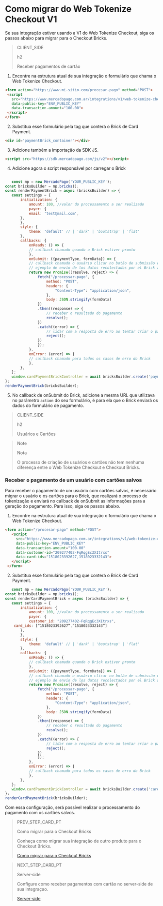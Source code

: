 # Como migrar do Web Tokenize Checkout V1

Se sua integração estiver usando a V1 do Web Tokenize Checkout, siga os passos abaixo para migrar para o Checkout Bricks.

> CLIENT_SIDE
>
> h2
>
> Receber pagamentos de cartão

1. Encontre na estrutura atual de sua integração o formulário que chama o Web Tokenize Checkout.

```html
<form action="https://www.mi-sitio.com/procesar-pago" method="POST">
 <script
   src="https://www.mercadopago.com.ar/integrations/v1/web-tokenize-checkout.js"
   data-public-key="ENV_PUBLIC_KEY"
   data-transaction-amount="100.00">
 </script>
</form>
`````

2. Substitua esse formulário pela tag que conterá o Brick de Card Payment.

```html
<div id="paymentBrick_container"></div>
````

3. Adicione também a importação da SDK JS.

```html
<script src="https://sdk.mercadopago.com/js/v2"></script>
````

4. Adicione agora o script responsável por carregar o Brick

```javascript
 
   const mp = new MercadoPago('YOUR_PUBLIC_KEY');
const bricksBuilder = mp.bricks();
const renderPaymentBrick = async (bricksBuilder) => {
   const settings = {
       initialization: {
           amount: 100, //valor do processamento a ser realizado
           payer: {
           email: 'test@mail.com',
       },
       },
       style: {
           theme: 'default' // | 'dark' | 'bootstrap' | 'flat'
       },
       callbacks: {
           onReady: () => {
           // callback chamado quando o Brick estiver pronto
           },
           onSubmit: ({paymentType, formData}) => {
           // callback chamado o usuário clicar no botão de submissão dos dados
           // ejemplo de envío de los datos recolectados por el Brick a su servidor
           return new Promise((resolve, reject) => {
               fetch("/processar-pago", {
                   method: "POST",
                   headers: {
                       "Content-Type": "application/json",
                   },
                   body: JSON.stringify(formData)
               })
               .then((response) => {
                   // receber o resultado do pagamento
                   resolve();
               })
               .catch((error) => {
                   // lidar com a resposta de erro ao tentar criar o pagamento
                   reject();
               })
               });
           },
           onError: (error) => {
           // callback chamado para todos os casos de erro do Brick
           },
       },
   };
   window.cardPaymentBrickController = await bricksBuilder.create('payment', 'paymentBrick_container', settings);
};
renderPaymentBrick(bricksBuilder);
````

5. No callback de onSubmit do Brick, adicione a mesma URL que utilizava no parâmetro `action` do seu formulário, é para ela que o Brick enviará os dados do formulário de pagamento.



> CLIENT_SIDE
>
> h2
>
> Usuários e Cartões

> Note
>
> Nota
>
> O processo de criação de usuários e cartões não tem nenhuma diferença entre o Web Tokenize Checkout e Checkout Bricks.


### Receber o pagamento de um usuário com cartões salvos

Para receber o pagamento de um usuário com cartões salvos, é necessário migrar o usuário e os cartões para o Brick, que realizará o processo de tokenização e enviará no callback de onSubmit as informações para a geração do pagamento. Para isso, siga os passos abaixo.

1. Encontre na estrutura atual de sua integração o formulário que chama o Web Tokenize Checkout.
 
```html
<form action="/procesar-pago" method="POST">
   <script
     src="https://www.mercadopago.com.ar/integrations/v1/web-tokenize-checkout.js"
     data-public-key="ENV_PUBLIC_KEY"
     data-transaction-amount="100.00"
     data-customer-id="209277402-FqRqgEc3XItrxs"
     data-card-ids="1518023392627,1518023332143">
   </script>
 </form>
````

2. Substitua esse formulário pela tag que conterá o Brick de Card Payment.

```javascript
   const mp = new MercadoPago('YOUR_PUBLIC_KEY');
const bricksBuilder = mp.bricks();
const renderCardPaymentBrick = async (bricksBuilder) => {
   const settings = {
       initialization: {
           amount: 100, //valor do processamento a ser realizado
           payer: {
           customer_id: "209277402-FqRqgEc3XItrxs",
	card_ids: [“1518023392627”,”1518023332143”]
       },
       },
       style: {
           theme: 'default' // | 'dark' | 'bootstrap' | 'flat'
       },
       callbacks: {
           onReady: () => {
           // callback chamado quando o Brick estiver pronto
           },
           onSubmit: ({paymentType, formData}) => {
           // callback chamado o usuário clicar no botão de submissão dos dados
           // ejemplo de envío de los datos recolectados por el Brick a su servidor
           return new Promise((resolve, reject) => {
               fetch("/processar-pago", {
                   method: "POST",
                   headers: {
                       "Content-Type": "application/json",
                   },
                   body: JSON.stringify(formData)
               })
               .then((response) => {
                   // receber o resultado do pagamento
                   resolve();
               })
               .catch((error) => {
                   // lidar com a resposta de erro ao tentar criar o pagamento
                   reject();
               })
               });
           },
           onError: (error) => {
           // callback chamado para todos os casos de erro do Brick
           },
       },
   };
   window.cardPaymentBrickController = await bricksBuilder.create('cardPayment', 'cardPaymentBrick_container', settings);
};
renderCardPaymentBrick(bricksBuilder);
````


Com essa configuração, será possível realizar o processamento do pagamento com os cartões salvos.

> PREV_STEP_CARD_PT
>
> Como migrar para o Checkout Bricks
>
> Conheça como migrar sua integração de outro produto para o Checkout Bricks.
>
> [Como migrar para o Checkout Bricks](/developers/pt/docs/checkout-bricks/how-tos/how-to-migrate)

> NEXT_STEP_CARD_PT
>
> Server-side
>
> Configure como receber pagamentos com cartão no server-side de sua integraçao.
>
> [Server-side](/developers/pt/docs/checkout-bricks/how-tos/how-to-migrate/web-tokenize-checkout-v1/serverside)